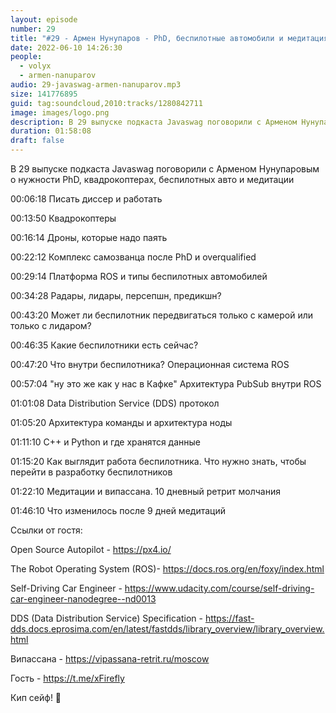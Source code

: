 ```yaml
---
layout: episode
number: 29
title: "#29 - Армен Нунупаров - PhD, беспилотные автомобили и медитация"
date: 2022-06-10 14:26:30
people:
  - volyx
  - armen-nanuparov
audio: 29-javaswag-armen-nanuparov.mp3
size: 141776895
guid: tag:soundcloud,2010:tracks/1280842711
image: images/logo.png
description: В 29 выпуске подкаста Javaswag поговорили с Арменом Нунупаровым о нужности PhD, квадрокоптерах, беспилотных авто и медитации 
duration: 01:58:08
draft: false
---
```


В 29 выпуске подкаста Javaswag поговорили с Арменом Нунупаровым о нужности PhD, квадрокоптерах, беспилотных авто и медитации 



00:06:18 Писать диссер и работать

00:13:50 Квадрокоптеры

00:16:14 Дроны, которые надо паять

00:22:12 Комплекс самозванца после PhD и overqualified

00:29:14 Платформа ROS и типы беспилотных автомобилей

00:34:28 Радары, лидары, персепшн, предикшн?

00:43:20 Может ли беспилотник передвигаться только с камерой или только с лидаром?

00:46:35 Какие беспилотники есть сейчас?

00:47:20 Что внутри беспилотника? Операционная система ROS

00:57:04 "ну это же как у нас в Кафке" Архитектура PubSub внутри ROS

01:01:08 Data Distribution Service (DDS) протокол

01:05:20 Архитектура команды и архитектура ноды 

01:11:10 C++ и Python и где хранятся данные

01:15:20 Как выглядит работа беспилотника. Что нужно знать, чтобы перейти в разработку беспилотников

01:22:10 Медитации и випассана. 10 дневный ретрит молчания

01:46:10 Что изменилось после 9 дней медитаций



Ссылки от гостя:



Open Source Autopilot - https://px4.io/

The Robot Operating System (ROS)- https://docs.ros.org/en/foxy/index.html

Self-Driving Car Engineer - https://www.udacity.com/course/self-driving-car-engineer-nanodegree--nd0013

DDS (Data Distribution Service) Specification - https://fast-dds.docs.eprosima.com/en/latest/fastdds/library_overview/library_overview.html

Випассана - https://vipassana-retrit.ru/moscow



Гость - https://t.me/xFirefly



Кип сейф! 🖖